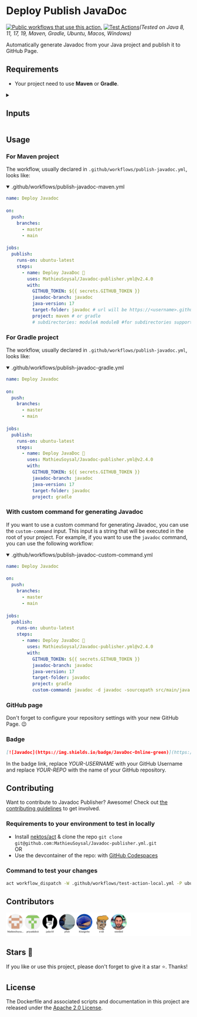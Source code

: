 # Deploy Publish JavaDoc
[![Public workflows that use this action.](https://img.shields.io/endpoint?url=https%3A%2F%2Fapi-endbug.vercel.app%2Fapi%2Fgithub-actions%2Fused-by%3Faction%3DMathieuSoysal%2FJavadoc-publisher%26badge%3Dtrue)](https://github.com/search?o=desc&q=MathieuSoysal+javadoc-publisher+path%3A.github%2Fworkflows+language%3AYAML&s=&type=code) [![Test Actions](https://github.com/MathieuSoysal/publish-javadoc/actions/workflows/test-action-final.yml/badge.svg)](https://github.com/MathieuSoysal/publish-javadoc/actions/workflows/test-action-final.yml)*(Tested on Java 8, 11, 17, 19, Maven, Gradle, Ubuntu, Macos, Windows)*


Automatically generate Javadoc from your Java project and publish it to GitHub Page.

## Requirements
- Your project need to use **Maven** or **Gradle**.
<details>
<summary>
<h2>Inputs</h2>
</summary>

| input                 | description                                                | default             |
|-----------------------|------------------------------------------------------------|---------------------|
| java-version          | java version inside your project                           | 17                  |
| GITHUB_TOKEN          | The GitHub token the GitHub repository                     |                     |
| javadoc-branch        | Branch where the javadoc is hosted                         | javadoc             |
| target-folder         | Directory where the javadoc contents should be stored      | .                   |
| java-distribution     | Java distribution inside your project                      | adopt               |
| project               | Maven or Gradle project                                    | maven               |
| custom-command        | Custom command to generate the javadoc                     | ""                  |
| subdirectories        | Custom subdirectories to upload from                       |                     |
| without-deploy        | Enable or disable deploy of the javadoc to the GitHub Page | false               |
| without-checkout      | Enable or disable the checkout                             | false               |
| javadoc-source-folder | The folder where the JavaDoc is genereted                  | target/site/apidocs |

</details>

## Usage

### For Maven project

The workflow, usually declared in `.github/workflows/publish-javadoc.yml`, looks like:

<details open>

<summary>.github/workflows/publish-javadoc-maven.yml</summary>

```YAML
name: Deploy Javadoc

on:
  push:
    branches:
      - master
      - main

jobs:
  publish:
    runs-on: ubuntu-latest
    steps:
      - name: Deploy JavaDoc 🚀
        uses: MathieuSoysal/Javadoc-publisher.yml@v2.4.0
        with:
          GITHUB_TOKEN: ${{ secrets.GITHUB_TOKEN }}
          javadoc-branch: javadoc
          java-version: 17
          target-folder: javadoc # url will be https://<username>.github.io/<repo>/javadoc, This can be left as nothing to generate javadocs in the root folder.
          project: maven # or gradle
          # subdirectories: moduleA moduleB #for subdirectories support, needs to be run with custom command
```
</details>

### For Gradle project

The workflow, usually declared in `.github/workflows/publish-javadoc.yml`, looks like:

<details open>
<summary>.github/workflows/publish-javadoc-gradle.yml</summary>



```YAML
name: Deploy Javadoc

on:
  push:
    branches:
      - master
      - main

jobs:
  publish:
    runs-on: ubuntu-latest
    steps:
      - name: Deploy JavaDoc 🚀
        uses: MathieuSoysal/Javadoc-publisher.yml@v2.4.0
        with:
          GITHUB_TOKEN: ${{ secrets.GITHUB_TOKEN }}
          javadoc-branch: javadoc
          java-version: 17
          target-folder: javadoc 
          project: gradle
```
</details>

### With custom command for generating Javadoc

If you want to use a custom command for generating Javadoc, you can use the `custom-command` input. This input is a string that will be executed in the root of your project. For example, if you want to use the `javadoc` command, you can use the following workflow:

<details open>
<summary>.github/workflows/publish-javadoc-custom-command.yml</summary>

```YAML
name: Deploy Javadoc

on:
  push:
    branches:
      - master
      - main

jobs:
  publish:
    runs-on: ubuntu-latest
    steps:
      - name: Deploy JavaDoc 🚀
        uses: MathieuSoysal/Javadoc-publisher.yml@v2.4.0
        with:
          GITHUB_TOKEN: ${{ secrets.GITHUB_TOKEN }}
          javadoc-branch: javadoc
          java-version: 17
          target-folder: javadoc 
          project: gradle
          custom-command: javadoc -d javadoc -sourcepath src/main/java -subpackages .
```
</details>

### GitHub page

Don't forget to configure your repository settings with your new GitHub Page. 😉

### Badge

```Markdown
[![Javadoc](https://img.shields.io/badge/JavaDoc-Online-green)](https://YOUR-USERNAME.github.io/YOUR-REPO/javadoc/)
```
In the badge link, replace *YOUR-USERNAME* with your GitHub Username and replace *YOUR-REPO* with the name of your GitHub repository.

## Contributing

Want to contribute to Javadoc Publisher? Awesome! Check out [the contributing guidelines](CONTRIBUTING.md) to get involved.

### Requirements to your environment to test in locally

- Install [nektos/act](https://github.com/nektos/act) & clone the repo `git clone git@github.com:MathieuSoysal/Javadoc-publisher.yml.git`  
OR
- Use the devcontainer of the repo: with [GitHub Codespaces](https://github.com/codespaces/new?hide_repo_select=true&ref=main&repo=441722764)

### Command to test your changes

```bash
act workflow_dispatch -W .github/workflows/test-action-local.yml -P ubuntu-latest=quay.io/jamezp/act-maven
```

## Contributors
<img src="CONTRIBUTORS.svg"/>


## Stars 🎇

If you like or use this project, please don't forget to give it a star ⭐️. Thanks!

## License
The Dockerfile and associated scripts and documentation in this project are released under the [Apache 2.0 License](https://github.com/MathieuSoysal/publish-javadoc/blob/main/LICENSE).
